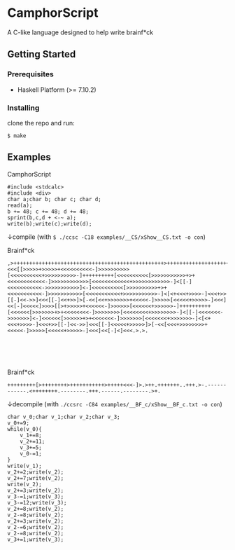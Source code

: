 # CamphorScript
A C-like language designed to help write brainf*ck

## Getting Started

### Prerequisites

- Haskell Platform (>= 7.10.2)

### Installing
clone the repo and run:
```
$ make
```


## Examples

CamphorScript
```
#include <stdcalc>
#include <div>
char a;char b; char c; char d;
read(a);
b += 48; c += 48; d += 48;
sprint(b,c,d + <-~ a);
write(b);write(c);write(d);
```

↓compile (with `$ ./ccsc -C18 examples/__CS/xShow__CS.txt -o con`)


Brainf*ck
```
,>++++++++++++++++++++++++++++++++++++++++++++++++>++++++++++++++++++++++++++++++++++++++++++++++++>++++++++++++++++++++++++++++++++++++++++++++++++<<<[[>>>>>+>>>>>+<<<<<<<<<<-]>>>>>>>>>>[<<<<<<<<<<+>>>>>>>>>>-]++++++++++[<<<<<<<<<<[>>>>>>>>>>>+>+<<<<<<<<<<<<-]>>>>>>>>>>>>[<<<<<<<<<<<<+>>>>>>>>>>>>-]<[[-]<<<<<<<<<<<->>>>>>>>>>>]<-]<<<<<<<<<<[>>>>>>>>>>+>+<<<<<<<<<<<-]>>>>>>>>>>>[<<<<<<<<<<<+>>>>>>>>>>>-]<[<+<<<+>>>>-]<<<+>>[[-]<<->>]<<<[[-]<<+>>]>[-<<[<<+>>>>>>>+<<<<<-]>>>>>[<<<<<+>>>>>-]<<<]<<[-]<<<<<]>>>>[[>+>>>>>+<<<<<<-]>>>>>>[<<<<<<+>>>>>>-]++++++++++[<<<<<<[>>>>>>>+>+<<<<<<<<-]>>>>>>>>[<<<<<<<<+>>>>>>>>-]<[[-]<<<<<<<->>>>>>>]<-]<<<<<<[>>>>>>+>+<<<<<<<-]>>>>>>>[<<<<<<<+>>>>>>>-]<[<+<<<+>>>>-]<<<+>>[[-]<<->>]<<<[[-]<<<<<+>>>>>]>[-<<[<<<+>>>>>>>>+<<<<<-]>>>>>[<<<<<+>>>>>-]<<<]<<[-]<]<<<.>.>.
```

<br>
<br>
<br>

Brainf*ck
```
+++++++++[>++++++++>+++++++++++>+++++<<<-]>.>++.+++++++..+++.>-.------------.<++++++++.--------.+++.------.--------.>+.
```

↓decompile (with `./ccsrc -C84 examples/__BF_c/xShow__BF_c.txt -o con`)

```
char v_0;char v_1;char v_2;char v_3;
v_0+=9;
while(v_0){
	v_1+=8;
	v_2+=11;
	v_3+=5;
	v_0-=1;
}
write(v_1);
v_2+=2;write(v_2);
v_2+=7;write(v_2);
write(v_2);
v_2+=3;write(v_2);
v_3-=1;write(v_3);
v_3-=12;write(v_3);
v_2+=8;write(v_2);
v_2-=8;write(v_2);
v_2+=3;write(v_2);
v_2-=6;write(v_2);
v_2-=8;write(v_2);
v_3+=1;write(v_3);
```
